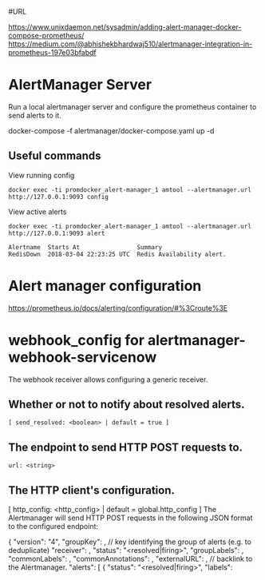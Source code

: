 #URL
  
  https://www.unixdaemon.net/sysadmin/adding-alert-manager-docker-compose-prometheus/
  https://medium.com/@abhishekbhardwaj510/alertmanager-integration-in-prometheus-197e03bfabdf
  
# AlertManager Server

Run a local alertmanager server and configure the prometheus container to send alerts to it.
  
  docker-compose -f alertmanager/docker-compose.yaml up -d

## Useful commands

View running config

    docker exec -ti promdocker_alert-manager_1 amtool --alertmanager.url http://127.0.0.1:9093 config

View active alerts

    docker exec -ti promdocker_alert-manager_1 amtool --alertmanager.url http://127.0.0.1:9093 alert

    Alertname  Starts At                Summary
    RedisDown  2018-03-04 22:23:25 UTC  Redis Availability alert.


# Alert manager configuration

https://prometheus.io/docs/alerting/configuration/#%3Croute%3E

# webhook_config for alertmanager-webhook-servicenow

The webhook receiver allows configuring a generic receiver.

## Whether or not to notify about resolved alerts.
` [ send_resolved: <boolean> | default = true ] `

## The endpoint to send HTTP POST requests to.
`url: <string>`

## The HTTP client's configuration.
  [ http_config: <http_config> | default = global.http_config ]
  The Alertmanager will send HTTP POST requests in the following JSON format to the configured endpoint:
  
  {
    "version": "4",
    "groupKey": <string>,    // key identifying the group of alerts (e.g. to deduplicate)
    "receiver": <string>,
    "status": "<resolved|firing>",
    "groupLabels": <object>,
    "commonLabels": <object>,
    "commonAnnotations": <object>,
    "externalURL": <string>,  // backlink to the Alertmanager.
    "alerts": [
      {
        "status": "<resolved|firing>",
        "labels": <object>,
        "annotations": <object>,
        "startsAt": "<rfc3339>",
        "endsAt": "<rfc3339>",
        "generatorURL": <string> // identifies the entity that caused the alert
      },
      ...
    ]
  }
  There is a list of integrations with this feature - https://prometheus.io/docs/operating/integrations/#alertmanager-webhook-receiver
